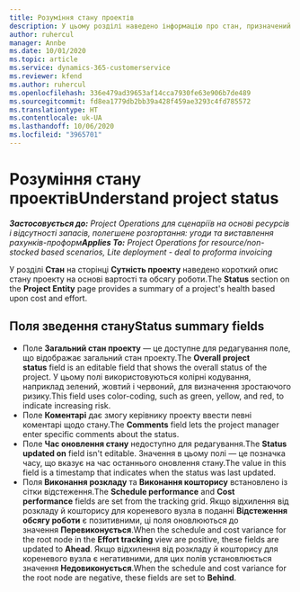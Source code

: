 ```yaml
---
title: Розуміння стану проектів
description: У цьому розділі наведено інформацію про стан, призначений проектам у Dynamics 365 Project Operations.
author: ruhercul
manager: Annbe
ms.date: 10/01/2020
ms.topic: article
ms.service: dynamics-365-customerservice
ms.reviewer: kfend
ms.author: ruhercul
ms.openlocfilehash: 336e479ad39653af14cca7930fe63e906b7de489
ms.sourcegitcommit: fd8ea1779db2bb39a428f459ae3293c4fd785572
ms.translationtype: HT
ms.contentlocale: uk-UA
ms.lasthandoff: 10/06/2020
ms.locfileid: "3965701"
---
```

# <a name="understand-project-status"></a><span data-ttu-id="d2465-103">Розуміння стану проектів</span><span class="sxs-lookup"><span data-stu-id="d2465-103">Understand project status</span></span>

<span data-ttu-id="d2465-104">_**Застосовується до:** Project Operations для сценаріїв на основі ресурсів і відсутності запасів, полегшене розгортання: угоди та виставлення рахунків-проформ_</span><span class="sxs-lookup"><span data-stu-id="d2465-104">_**Applies To:** Project Operations for resource/non-stocked based scenarios, Lite deployment - deal to proforma invoicing_</span></span>


<span data-ttu-id="d2465-105">У розділі **Стан** на сторінці **Сутність проекту** наведено короткий опис стану проекту на основі вартості та обсягу роботи.</span><span class="sxs-lookup"><span data-stu-id="d2465-105">The **Status** section on the **Project Entity** page provides a summary of a project's health based upon cost and effort.</span></span>


## <a name="status-summary-fields"></a><span data-ttu-id="d2465-106">Поля зведення стану</span><span class="sxs-lookup"><span data-stu-id="d2465-106">Status summary fields</span></span>

- <span data-ttu-id="d2465-107">Поле **Загальний стан проекту** — це доступне для редагування поле, що відображає загальний стан проекту.</span><span class="sxs-lookup"><span data-stu-id="d2465-107">The **Overall project status** field is an editable field that shows the overall status of the project.</span></span> <span data-ttu-id="d2465-108">У цьому полі використовуються колірні кодування, наприклад зелений, жовтий і червоний, для визначення зростаючого ризику.</span><span class="sxs-lookup"><span data-stu-id="d2465-108">This field uses color-coding, such as green, yellow, and red, to indicate increasing risk.</span></span> 
- <span data-ttu-id="d2465-109">Поле **Коментарі** дає змогу керівнику проекту ввести певні коментарі щодо стану.</span><span class="sxs-lookup"><span data-stu-id="d2465-109">The **Comments** field lets the project manager enter specific comments about the status.</span></span> 
- <span data-ttu-id="d2465-110">Поле **Час оновлення стану** недоступно для редагування.</span><span class="sxs-lookup"><span data-stu-id="d2465-110">The **Status updated on** field isn't editable.</span></span> <span data-ttu-id="d2465-111">Значення в цьому полі — це позначка часу, що вказує на час останнього оновлення стану.</span><span class="sxs-lookup"><span data-stu-id="d2465-111">The value in this field is a timestamp that indicates when the status was last updated.</span></span>
- <span data-ttu-id="d2465-112">Поля **Виконання розкладу** та **Виконання кошторису** встановлено із сітки відстеження.</span><span class="sxs-lookup"><span data-stu-id="d2465-112">The **Schedule performance** and **Cost performance** fields are set from the tracking grid.</span></span> <span data-ttu-id="d2465-113">Якщо відхилення від розкладу й кошторису для кореневого вузла в поданні **Відстеження обсягу роботи** є позитивними, ці поля оновлюються до значення **Перевиконується**.</span><span class="sxs-lookup"><span data-stu-id="d2465-113">When the schedule and cost variance for the root node in the **Effort tracking** view are positive, these fields are updated to **Ahead**.</span></span> <span data-ttu-id="d2465-114">Якщо відхилення від розкладу й кошторису для кореневого вузла є негативними, для цих полів установлюється значення **Недовиконується**.</span><span class="sxs-lookup"><span data-stu-id="d2465-114">When the schedule and cost variance for the root node are negative, these fields are set to **Behind**.</span></span>
